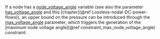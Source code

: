 If a node has a [node\_voltage\_angle](@ref) variable (see also the parameter [has\_voltage\_angle](@ref) and this [chapter](@ref Lossless-nodal-DC-power-flows)),
an upper bound on the pressure can be introduced through the [max\_voltage\_angle](@ref) parameter, which triggers the generation of the [maximum node voltage angle](@ref constraint_max_node_voltage_angle) constraint.
